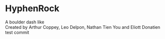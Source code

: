 # HyphenRock
A boulder dash like  
Created by Arthur Coppey, Leo Delpon, Nathan Tien You and Eliott Donatien
test commit